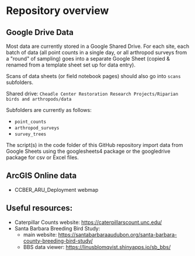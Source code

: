 # Repository overview

## Google Drive Data
Most data are currently stored in a Google Shared Drive. For each site, each batch of data (all point counts in a single day, or all arthropod surveys from a "round" of sampling) goes into a separate Google Sheet (copied & renamed from a template sheet set up for data entry). 

Scans of data sheets (or field notebook pages) should also go into `scans` subfolders.

Shared drive: `Cheadle Center Restoration Research Projects/Riparian birds and arthropods/data` 

Subfolders are currently as follows:

- `point_counts` 
- `arthropod_surveys`
- `survey_trees`

The script(s) in the code folder of this GitHub repository import data from Google Sheets using the googlesheets4 package or the googledrive package for csv or Excel files. 

## ArcGIS Online data

- CCBER_ARU_Deployment webmap 


## Useful resources:
- Caterpillar Counts website: https://caterpillarscount.unc.edu/
- Santa Barbara Breeding Bird Study:
  - main website: https://santabarbaraaudubon.org/santa-barbara-county-breeding-bird-study/   
  - BBS data viewer: https://linusblomqvist.shinyapps.io/sb_bbs/
